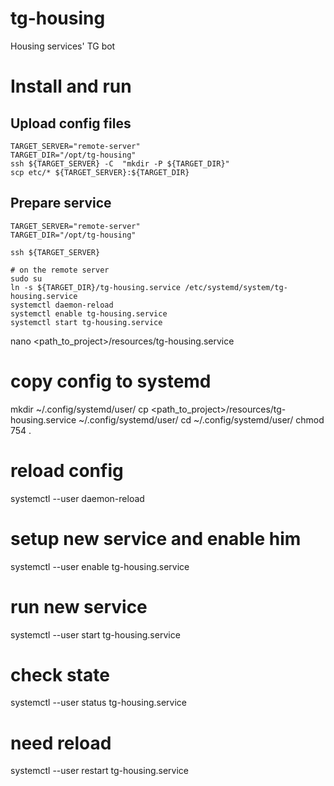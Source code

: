 # tg-housing
Housing services' TG bot



# Install and run

## Upload config files
```shell
TARGET_SERVER="remote-server"
TARGET_DIR="/opt/tg-housing"
ssh ${TARGET_SERVER} -C  "mkdir -P ${TARGET_DIR}"
scp etc/* ${TARGET_SERVER}:${TARGET_DIR}
```

## Prepare service
```shell
TARGET_SERVER="remote-server"
TARGET_DIR="/opt/tg-housing"

ssh ${TARGET_SERVER}

# on the remote server
sudo su
ln -s ${TARGET_DIR}/tg-housing.service /etc/systemd/system/tg-housing.service
systemctl daemon-reload
systemctl enable tg-housing.service
systemctl start tg-housing.service
```


nano <path_to_project>/resources/tg-housing.service

# copy config to systemd
mkdir ~/.config/systemd/user/
cp <path_to_project>/resources/tg-housing.service ~/.config/systemd/user/
cd ~/.config/systemd/user/
chmod 754 . 

# reload config
systemctl --user daemon-reload

# setup new service and enable him
systemctl --user enable tg-housing.service

# run new service
systemctl --user start tg-housing.service

# check state
systemctl --user status tg-housing.service

# need reload
systemctl --user restart tg-housing.service
